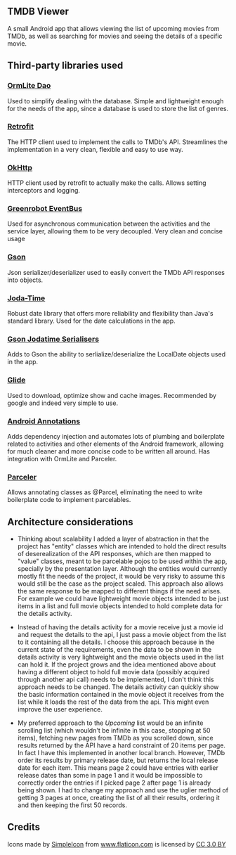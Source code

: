 ## TMDB Viewer

A small Android app that allows viewing the list of upcoming movies from TMDb, as well as searching for movies and seeing the details of a specific movie.

## Third-party libraries used

### [OrmLite Dao](http://ormlite.com/sqlite_java_android_orm.shtml)
Used to simplify dealing with the database. Simple and lightweight enough for the needs of the app, since a database is used to store the list of genres.

### [Retrofit](http://square.github.io/retrofit/)
The HTTP client used to implement the calls to TMDb's API. Streamlines the implementation in a very clean, flexible and easy to use way.

### [OkHttp](http://square.github.io/okhttp/)
HTTP client used by retrofit to actually make the calls. Allows setting interceptors and logging.

### [Greenrobot EventBus](http://greenrobot.org/eventbus/)
Used for asynchronous communication between the activities and the service layer, allowing them to be very decoupled. Very clean and concise usage

### [Gson](https://github.com/google/gson)
Json serializer/deserializer used to easily convert the TMDb API responses into objects.

### [Joda-Time](http://www.joda.org/joda-time/)
Robust date library that offers more reliability and flexibility than Java's standard library. Used for the date calculations in the app.

### [Gson Jodatime Serialisers](https://github.com/gkopff/gson-jodatime-serialisers)
Adds to Gson the ability to serlialize/deserialize the LocalDate objects used in the app.

### [Glide](https://github.com/bumptech/glide)
Used to download, optimize show and cache images. Recommended by google and indeed very simple to use.

### [Android Annotations](http://androidannotations.org/)
Adds dependency injection and automates lots of plumbing and boilerplate related to activities and other elements of the Android framework, allowing for much cleaner and more concise code to be written all around. Has integration with OrmLite and Parceler.

### [Parceler](http://parceler.org/)
Allows annotating classes as @Parcel, eliminating the need to write boilerplate code to implement parcelables.

## Architecture considerations

* Thinking about scalability I added a layer of abstraction in that the project has "entity" classes which are intended to hold the direct results of deserealization of the API responses, which are then mapped to "value" classes, meant to be parcelable pojos to be used within the app, specially by the presentation layer. Although the entities would currently mostly fit the needs of the project, it would be very risky to assume this would still be the case as the project scaled. This approach also allows the same response to be mapped to different things if the need arises. For example we could have lightweight movie objects intended to be just items in a list and full movie objects intended to hold complete data for the details activity.

* Instead of having the details activity for a movie receive just a movie id and request the details to the api, I just pass a movie object from the list to it containing all the details. I choose this approach because in the current state of the requirements, even the data to be shown in the details activity is very lightweight and the movie objects used in the list can hold it. If the project grows and the idea mentioned above about having a different object to hold full movie data (possibly acquired through another api call) needs to be implemented, I don't think this approach needs to be changed. The details activity can quickly show the basic information contained in the movie object it receives from the list while it loads the rest of the data from the api. This might even improve the user experience.

* My preferred approach to the *Upcoming* list would be an infinite scrolling list (which wouldn't be infinite in this case, stopping at 50 items), fetching new pages from TMDb as you scrolled down, since results returned by the API have a hard constraint of 20 items per page. In fact I have this implemented in another local branch. However, TMDb order its results by primary release date, but returns the local release date for each item. This means page 2 could have entries with earlier release dates than some in page 1 and it would be impossible to correctly order the entries if I picked page 2 after page 1 is already being shown. I had to change my approach and use the uglier method of getting 3 pages at once, creating the list of all their results, ordering it and then keeping the first 50 records.

## Credits

<div>Icons made by <a href="http://www.flaticon.com/authors/simpleicon" title="SimpleIcon">SimpleIcon</a> from <a href="http://www.flaticon.com" title="Flaticon">www.flaticon.com</a> is licensed by <a href="http://creativecommons.org/licenses/by/3.0/" title="Creative Commons BY 3.0" target="_blank">CC 3.0 BY</a></div>